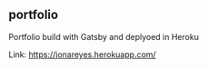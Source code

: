## portfolio

Portfolio build with Gatsby and deplyoed in Heroku 

Link: https://jonareyes.herokuapp.com/



